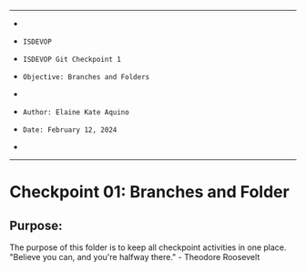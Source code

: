 **********************************************************************
*
*     ISDEVOP
*     ISDEVOP Git Checkpoint 1
*     Objective: Branches and Folders
*     
*     Author: Elaine Kate Aquino
*     Date: February 12, 2024
*     
**********************************************************************

# Checkpoint 01: Branches and Folder
## Purpose:
The purpose of this folder is to keep all checkpoint activities in one place.
"Believe you can, and you're halfway there." - Theodore Roosevelt